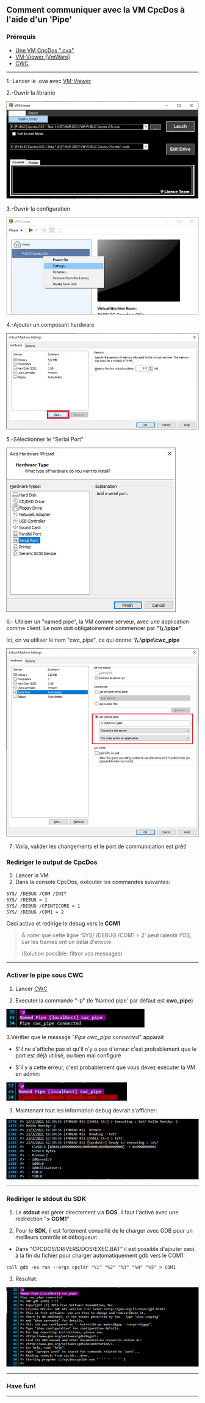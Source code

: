 ## Comment communiquer avec la VM CpcDos à l'aide d'un 'Pipe'

### Prérequis

* [Une VM CpcDos ".ova"](https://cpcdos.net/fr/download)
* [VM-Viewer (VmWare)](https://github.com/VLiance/VW_Viewer)
* [CWC](https://github.com/VLiance/Cwc)

***

1.-Lancer le .ova avec [VM-Viewer](https://github.com/VLiance/VW_Viewer)

2.-Ouvrir la librairie

![Library img](1.png)


3.-Ouvrir la configuration

![Settings img](2.png)


4.-Ajouter un composant hardware

![Add img](3.png)


5.-Sélectionner le "Serial Port"

![Serial Port img](4.png)


6.- Utiliser un "named pipe", la VM comme serveur, avec une application comme client. Le nom doit obligatoirement commencer par **"\\\\.\pipe\"**

Ici, on va utiliser le nom "cwc_pipe", ce qui donne: **\\\\.\pipe\cwc_pipe**

![Serial Port img](5.png)

7. Voilà, valider les changements et le port de communication est prêt!


### Rediriger le output de CpcDos

1. Lancer la VM 
2. Dans la console CpcDos, exécuter les commandes suivantes:

```
SYS/ /DEBUG /COM /INIT
SYS/ /DEBUG = 1
SYS/ /DEBUG /CPINTICORE = 1
SYS/ /DEBUG /COM1 = 2
```
Ceci active et redirige le debug vers le **COM1**

> À noter que cette ligne 'SYS/ /DEBUG /COM1 = 2' peut ralentir l'OS, car les trames ont un délai d'envoie 
> 
> (Solution possible: filtrer vos messages)
 
 ***
 
### Activer le pipe sous CWC

1. Lancer [CWC](https://github.com/VLiance/Cwc)

2. Executer la commande "-p" (le 'Named pipe' par défaut est **cwc_pipe**)

![Serial Port img](6.png)

3.Vérifier que le message "_Pipe cwc_pipe connected_" apparaît

* S'il ne s'affiche pas et qu'il n'y a pas d'erreur c'est probablement que le port est déjà utilisé, ou bien mal configuré

* S'il y a cette erreur, c'est probablement que vous devez exécuter la VM en admin:

![Error Admin](err_admin.png)

3. Maintenant tout les information debug devrait s'afficher:

![Output](7.png)

***

### Rediriger le **stdout** du **SDK**

1. Le **stdout** est gérer directement via **DOS**. Il faut l'activé avec une redirection "**> COM1**"

2. Pour le **SDK**, il est fortement conseillé de le charger avec GDB pour un meilleurs contrôle et débogueur:

* Dans "CPCDOS/DRIVERS/DOS/EXEC.BAT" il est possible d'ajouter ceci, à la fin du fichier pour charger automatiquement gdb vers le COM1:

```
call gdb -ex run --args cpcldr "%1" "%2" "%3" "%4" "%5" > COM1
```

3. Résultat:

![Output](8.png)

***

### Have fun!

***
